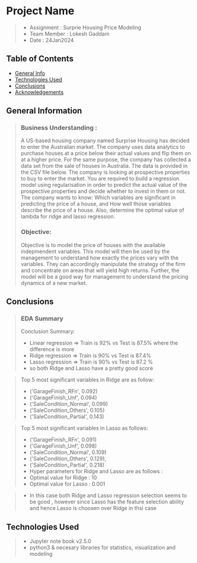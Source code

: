 # Project Name
> * Assignment : Surprie Housing Price Modeling 
> * Team Member :  Lokesh Gaddam
> * Date : 24Jan2024
 
 
## Table of Contents
* [General Info](#general-information)
* [Technologies Used](#technologies-used)
* [Conclusions](#conclusions)
* [Acknowledgements](#acknowledgements)
 
 
## General Information
> ### Business Understanding :
> A US-based housing company named Surprise Housing has decided to enter the Australian market. The company uses data analytics to purchase houses at a price below their actual values and flip them on at a higher price. For the same purpose, the company has collected a data set from the sale of houses in Australia. The data is provided in the CSV file below.
> The company is looking at prospective properties to buy to enter the market. You are required to build a regression model using regularisation in order to predict the actual value of the prospective properties and decide whether to invest in them or not.
> The company wants to know:
> Which variables are significant in predicting the price of a house, and
> How well those variables describe the price of a house. 
> Also, determine the optimal value of lambda for ridge and lasso regression.
> ### Objective:
> Objective is to model the price of houses with the available indepmendent variables. 
> This model will then be used by the management to understand how exactly the prices vary with the variables. 
> They can accordingly manipulate the strategy of the firm and concentrate on areas that will yield high returns. 
> Further, the model will be a good way for management to understand the pricing dynamics of a new market.
 
 
## Conclusions
> ### EDA Summary 
>Conclusion Summary:
> * Linear regression => Train is 92% vs Test is 87.5% where the difference is more
> * Ridge regression => Train is 90% vs Test is 87.4%
> * Lasso regression => Train is 90% vs Test is 87.2 %
> * so both Ridge and Lasso have a pretty good score

>Top 5 most significant variables in Ridge are as follow:
> * ('GarageFinish_RFn', 0.092)
> * ('GarageFinish_Unf', 0.094)
> * ('SaleCondition_Normal', 0.099)
> * ('SaleCondition_Others', 0.105)
> * ('SaleCondition_Partial', 0.143)

>Top 5 most significant variables in Lasso as follows:
> * ('GarageFinish_RFn', 0.091)
> * ('GarageFinish_Unf', 0.098)
> * ('SaleCondition_Normal', 0.109)
> * ('SaleCondition_Others', 0.129),
> * ('SaleCondition_Partial', 0.218)
> * Hyper parameters for Ridge and Lasso are as follows :
> * Optimal value for Ridge : 10
> * Optimal value for Lasso : 0.001

> * In this case both Ridge and Lasso regression selection seems to be good , however since Lasso has the feature selection ability and hence Lasso is choosen over Ridge in thsi case
 
 
## Technologies Used
> - Jupyter note book v2.5.0
> - python3 & necesary libraries for statistics, visualization and modeling 
 
 

 